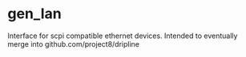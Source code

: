 gen_lan
=======

Interface for scpi compatible ethernet devices. Intended to eventually merge into github.com/project8/dripline
